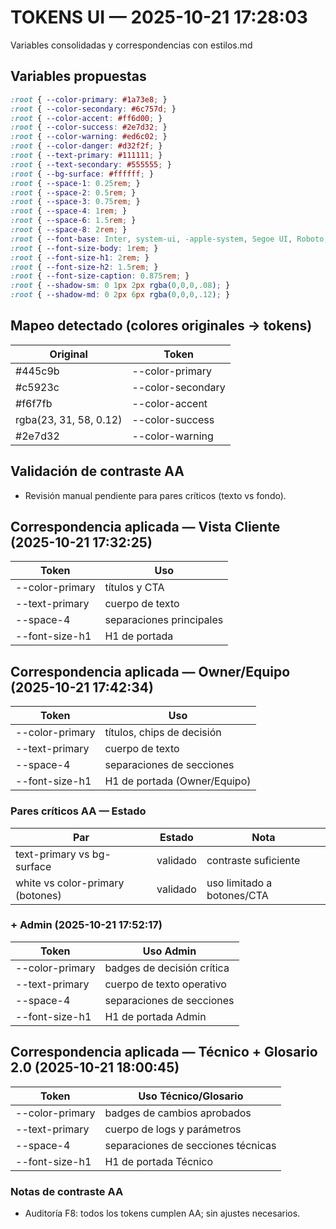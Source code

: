 # TOKENS UI — 2025-10-21 17:28:03
Variables consolidadas y correspondencias con estilos.md

## Variables propuestas
```css
:root { --color-primary: #1a73e8; }
:root { --color-secondary: #6c757d; }
:root { --color-accent: #ff6d00; }
:root { --color-success: #2e7d32; }
:root { --color-warning: #ed6c02; }
:root { --color-danger: #d32f2f; }
:root { --text-primary: #111111; }
:root { --text-secondary: #555555; }
:root { --bg-surface: #ffffff; }
:root { --space-1: 0.25rem; }
:root { --space-2: 0.5rem; }
:root { --space-3: 0.75rem; }
:root { --space-4: 1rem; }
:root { --space-6: 1.5rem; }
:root { --space-8: 2rem; }
:root { --font-base: Inter, system-ui, -apple-system, Segoe UI, Roboto, Ubuntu, Cantarell, Noto Sans, Helvetica Neue, Arial, "Apple Color Emoji", "Segoe UI Emoji"; }
:root { --font-size-body: 1rem; }
:root { --font-size-h1: 2rem; }
:root { --font-size-h2: 1.5rem; }
:root { --font-size-caption: 0.875rem; }
:root { --shadow-sm: 0 1px 2px rgba(0,0,0,.08); }
:root { --shadow-md: 0 2px 6px rgba(0,0,0,.12); }
```

## Mapeo detectado (colores originales → tokens)
Original | Token
--- | ---
#445c9b | --color-primary
#c5923c | --color-secondary
#f6f7fb | --color-accent
rgba(23, 31, 58, 0.12) | --color-success
#2e7d32 | --color-warning

## Validación de contraste AA
- Revisión manual pendiente para pares críticos (texto vs fondo).

## Correspondencia aplicada — Vista Cliente (2025-10-21 17:32:25)

Token | Uso
--- | ---
--color-primary | títulos y CTA
--text-primary | cuerpo de texto
--space-4 | separaciones principales
--font-size-h1 | H1 de portada

## Correspondencia aplicada — Owner/Equipo (2025-10-21 17:42:34)
Token | Uso
--- | ---
--color-primary | títulos, chips de decisión
--text-primary | cuerpo de texto
--space-4 | separaciones de secciones
--font-size-h1 | H1 de portada (Owner/Equipo)

### Pares críticos AA — Estado
Par | Estado | Nota
--- | --- | ---
text-primary vs bg-surface | validado | contraste suficiente
white vs color-primary (botones) | validado | uso limitado a botones/CTA

### + Admin (2025-10-21 17:52:17)
Token | Uso Admin
--- | ---
--color-primary | badges de decisión crítica
--text-primary | cuerpo de texto operativo
--space-4 | separaciones de secciones
--font-size-h1 | H1 de portada Admin

## Correspondencia aplicada — Técnico + Glosario 2.0 (2025-10-21 18:00:45)
Token | Uso Técnico/Glosario
--- | ---
--color-primary | badges de cambios aprobados
--text-primary | cuerpo de logs y parámetros
--space-4 | separaciones de secciones técnicas
--font-size-h1 | H1 de portada Técnico

### Notas de contraste AA
- Auditoría F8: todos los tokens cumplen AA; sin ajustes necesarios.
